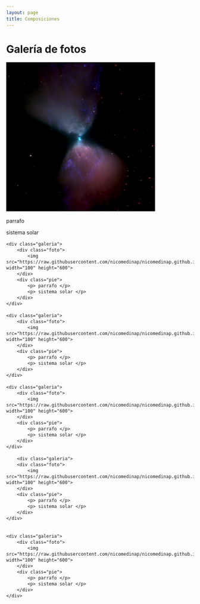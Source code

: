 ```yaml
---
layout: page
title: Composiciones
---
```


<html lang="es">
<head>
	<meta charset="utf-8">
	<meta name="description" content="Ejemplo de HTML5">
	<meta name="keywords" content="HTML5">
	<title>Galeria de fotos </title>
<link rel="stylesheet" href="/public/css/galeria.css"> 
</head>

<body>
	<h1>Galería de fotos</h1>
	<div class="galeria">
    	<div class="foto">
        	<img src="https://raw.githubusercontent.com/nicomedinap/nicomedinap.github.io/master/imagenes/LDN1527/0.jpg" width="400" height="400">
        </div>
        <div class="pie">
        	<p> parrafo </p>
            <p> sistema solar </p>
        </div>
	</div>
        
    <div class="galeria">
    	<div class="foto">
        	<img src="https://raw.githubusercontent.com/nicomedinap/nicomedinap.github.io/master/imagenes/LDN1527/1.jpg" width="100" height="600">
        </div>
        <div class="pie">
        	<p> parrafo </p>
            <p> sistema solar </p>
        </div>
	</div>

	<div class="galeria">
    	<div class="foto">
        	<img src="https://raw.githubusercontent.com/nicomedinap/nicomedinap.github.io/master/imagenes/LDN1527/2.jpg" width="100" height="600">
        </div>
        <div class="pie">
        	<p> parrafo </p>
            <p> sistema solar </p>
        </div>
	</div>

	<div class="galeria">
    	<div class="foto">
        	<img src="https://raw.githubusercontent.com/nicomedinap/nicomedinap.github.io/master/imagenes/LDN1527/3.jpg" width="100" height="600">
        </div>
        <div class="pie">
        	<p> parrafo </p>
            <p> sistema solar </p>
        </div>
	</div>

		<div class="galeria">
    	<div class="foto">
        	<img src="https://raw.githubusercontent.com/nicomedinap/nicomedinap.github.io/master/imagenes/LDN1527/4.jpg" width="100" height="600">
        </div>
        <div class="pie">
        	<p> parrafo </p>
            <p> sistema solar </p>
        </div>
	</div>


	<div class="galeria">
    	<div class="foto">
        	<img src="https://raw.githubusercontent.com/nicomedinap/nicomedinap.github.io/master/imagenes/LDN1527/5.jpg" width="100" height="600">
        </div>
        <div class="pie">
        	<p> parrafo </p>
            <p> sistema solar </p>
        </div>
	</div>


</body>
</html>
